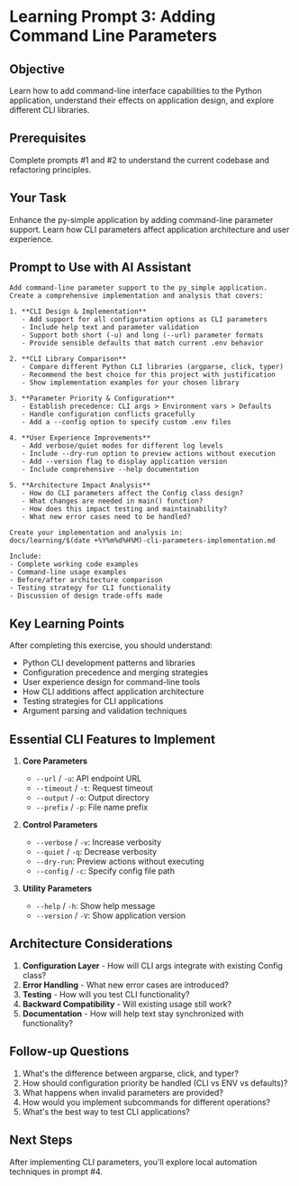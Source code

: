 # Learning Prompt 3: Adding Command Line Parameters

## Objective
Learn how to add command-line interface capabilities to the Python application, understand their effects on application design, and explore different CLI libraries.

## Prerequisites
Complete prompts #1 and #2 to understand the current codebase and refactoring principles.

## Your Task
Enhance the py-simple application by adding command-line parameter support. Learn how CLI parameters affect application architecture and user experience.

## Prompt to Use with AI Assistant

```
Add command-line parameter support to the py_simple application. Create a comprehensive implementation and analysis that covers:

1. **CLI Design & Implementation**
   - Add support for all configuration options as CLI parameters
   - Include help text and parameter validation
   - Support both short (-u) and long (--url) parameter formats
   - Provide sensible defaults that match current .env behavior

2. **CLI Library Comparison**
   - Compare different Python CLI libraries (argparse, click, typer)
   - Recommend the best choice for this project with justification
   - Show implementation examples for your chosen library

3. **Parameter Priority & Configuration**
   - Establish precedence: CLI args > Environment vars > Defaults
   - Handle configuration conflicts gracefully
   - Add a --config option to specify custom .env files

4. **User Experience Improvements**
   - Add verbose/quiet modes for different log levels
   - Include --dry-run option to preview actions without execution
   - Add --version flag to display application version
   - Include comprehensive --help documentation

5. **Architecture Impact Analysis**
   - How do CLI parameters affect the Config class design?
   - What changes are needed in main() function?
   - How does this impact testing and maintainability?
   - What new error cases need to be handled?

Create your implementation and analysis in:
docs/learning/$(date +%Y%m%d%H%M)-cli-parameters-implementation.md

Include:
- Complete working code examples
- Command-line usage examples
- Before/after architecture comparison
- Testing strategy for CLI functionality
- Discussion of design trade-offs made
```

## Key Learning Points
After completing this exercise, you should understand:
- Python CLI development patterns and libraries
- Configuration precedence and merging strategies
- User experience design for command-line tools
- How CLI additions affect application architecture
- Testing strategies for CLI applications
- Argument parsing and validation techniques

## Essential CLI Features to Implement
1. **Core Parameters**
   - `--url` / `-u`: API endpoint URL
   - `--timeout` / `-t`: Request timeout
   - `--output` / `-o`: Output directory
   - `--prefix` / `-p`: File name prefix

2. **Control Parameters**
   - `--verbose` / `-v`: Increase verbosity
   - `--quiet` / `-q`: Decrease verbosity  
   - `--dry-run`: Preview actions without executing
   - `--config` / `-c`: Specify config file path

3. **Utility Parameters**
   - `--help` / `-h`: Show help message
   - `--version` / `-V`: Show application version

## Architecture Considerations
1. **Configuration Layer** - How will CLI args integrate with existing Config class?
2. **Error Handling** - What new error cases are introduced?
3. **Testing** - How will you test CLI functionality?
4. **Backward Compatibility** - Will existing usage still work?
5. **Documentation** - How will help text stay synchronized with functionality?

## Follow-up Questions
1. What's the difference between argparse, click, and typer?
2. How should configuration priority be handled (CLI vs ENV vs defaults)?
3. What happens when invalid parameters are provided?
4. How would you implement subcommands for different operations?
5. What's the best way to test CLI applications?

## Next Steps
After implementing CLI parameters, you'll explore local automation techniques in prompt #4.